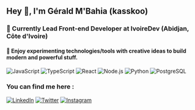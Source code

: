 ## Hey 👋, I'm Gérald M'Bahia (kasskoo) 

### 🚀 Currently Lead Front-end Developer at IvoireDev (Abidjan, Côte d'Ivoire) 
#### 🎨 Enjoy experimenting technologies/tools with creative ideas to build modern and powerful stuff. 
 
![JavaScript](https://img.shields.io/badge/-JavaScript-F7DF1E?style=flat-square&logo=javascript&logoColor=black)
![TypeScript](https://img.shields.io/badge/-TypeScript-007ACC?style=flat-square&logo=typescript&logoColor=white)
![React](https://img.shields.io/badge/-React-61DAFB?style=flat-square&logo=react&logoColor=black)
![Node.js](https://img.shields.io/badge/-Node.js-339933?style=flat-square&logo=node.js&logoColor=white)
![Python](https://img.shields.io/badge/-Python-3776AB?style=flat-square&logo=python&logoColor=white)
![PostgreSQL](https://img.shields.io/badge/-PostgreSQL-336791?style=flat-square&logo=postgresql&logoColor=white)

### You can find me here :
[![LinkedIn](https://img.shields.io/badge/-LinkedIn-0077B5?style=for-the-badge&logo=linkedin&logoColor=white)](https://www.linkedin.com/in/geraldmbahia/)
[![Twitter](https://img.shields.io/badge/-Twitter-1DA1F2?style=for-the-badge&logo=twitter&logoColor=white)](https://twitter.com/MbahiaGerald)
[![Instagram](https://img.shields.io/badge/-Instagram-E4405F?style=for-the-badge&logo=instagram&logoColor=white)](https://www.instagram.com/kasskoo.dev/)
